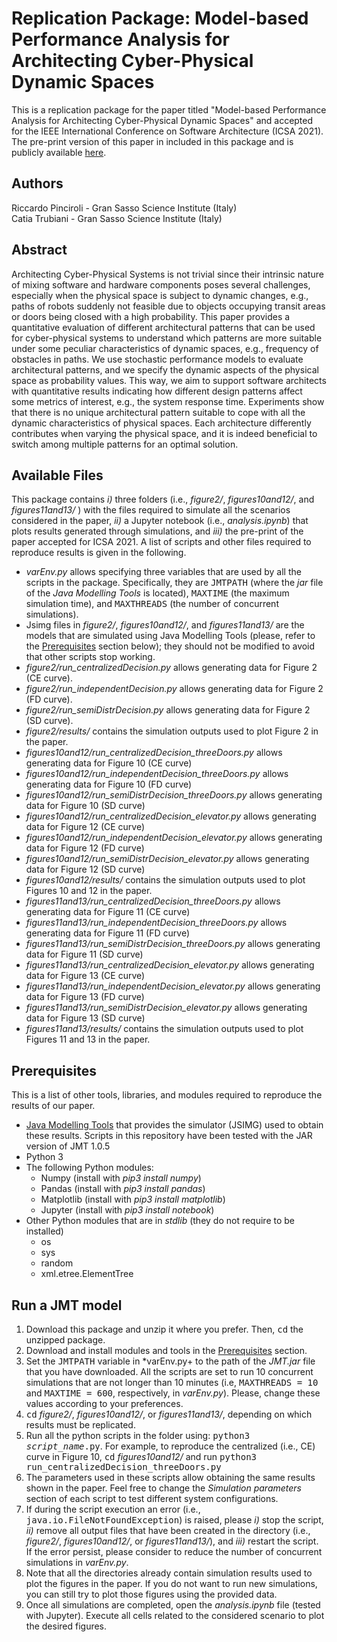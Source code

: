 # Replication Package: Model-based Performance Analysis for Architecting Cyber-Physical Dynamic Spaces



This is a replication package for the paper titled "Model-based Performance Analysis for Architecting Cyber-Physical Dynamic Spaces" and accepted for the IEEE International Conference on Software Architecture (ICSA 2021). The pre-print version of this paper in included in this package and is publicly available [here](https://github.com/rickypinci/CPS-architecture/blob/main/2021_ICSA21_CPS_Architectures_preprint.pdf).

## Authors
Riccardo Pinciroli - Gran Sasso Science Institute (Italy)<br/>
Catia Trubiani - Gran Sasso Science Institute (Italy)

## Abstract
Architecting Cyber-Physical Systems is not trivial since their intrinsic nature of mixing software and hardware components poses several challenges, especially when the physical space is subject to dynamic changes, e.g., paths of robots suddenly not feasible due to objects occupying transit areas or doors being closed with a high probability. This paper provides a quantitative evaluation of different architectural patterns that can be used for cyber-physical systems to understand which patterns are more suitable under some peculiar characteristics of dynamic spaces, e.g., frequency of obstacles in paths. We use stochastic performance models to evaluate architectural patterns, and we specify the dynamic aspects of the physical space as probability values. This way, we aim to support software architects with quantitative results indicating how different design patterns affect some metrics of interest, e.g., the system response time. Experiments show that there is no unique architectural pattern suitable to cope with all the dynamic characteristics of physical spaces. Each architecture differently contributes when varying the physical space, and it is indeed beneficial to switch among multiple patterns for an optimal solution. 

## Available Files
This package contains *i)* three folders (i.e., *figure2/*, *figures10and12/*, and *figures11and13/* ) with the files required to simulate all the scenarios considered in the paper, *ii)* a Jupyter notebook (i.e., *analysis.ipynb*) that plots results generated through simulations, and *iii)* the pre-print of the paper accepted for ICSA 2021.
A list of scripts and other files required to reproduce results is given in the following.
- *varEnv.py* allows specifying three variables that are used by all the scripts in the package. Specifically, they are <tt>JMTPATH</tt> (where the *jar* file of the *Java Modelling Tools* is located), <tt>MAXTIME</tt> (the maximum simulation time), and <tt>MAXTHREADS</tt> (the number of concurrent simulations).
- Jsimg files in *figure2/*, *figures10and12/*, and *figures11and13/* are the models that are simulated using Java Modelling Tools (please, refer to the [Prerequisites](#prerequisites) section below); they should not be modified to avoid that other scripts stop working.
- *figure2/run_centralizedDecision.py* allows generating data for Figure 2 (CE curve).
- *figure2/run_independentDecision.py* allows generating data for Figure 2 (FD curve).
- *figure2/run_semiDistrDecision.py* allows generating data for Figure 2 (SD curve).
- *figure2/results/* contains the simulation outputs used to plot Figure 2 in the paper.
- *figures10and12/run_centralizedDecision_threeDoors.py* allows generating data for Figure 10 (CE curve)
- *figures10and12/run_independentDecision_threeDoors.py* allows generating data for Figure 10 (FD curve)
- *figures10and12/run_semiDistrDecision_threeDoors.py* allows generating data for Figure 10 (SD curve)
- *figures10and12/run_centralizedDecision_elevator.py* allows generating data for Figure 12 (CE curve)
- *figures10and12/run_independentDecision_elevator.py* allows generating data for Figure 12 (FD curve)
- *figures10and12/run_semiDistrDecision_elevator.py* allows generating data for Figure 12 (SD curve)
- *figures10and12/results/* contains the simulation outputs used to plot Figures 10 and 12 in the paper.
- *figures11and13/run_centralizedDecision_threeDoors.py* allows generating data for Figure 11 (CE curve)
- *figures11and13/run_independentDecision_threeDoors.py* allows generating data for Figure 11 (FD curve)
- *figures11and13/run_semiDistrDecision_threeDoors.py* allows generating data for Figure 11 (SD curve)
- *figures11and13/run_centralizedDecision_elevator.py* allows generating data for Figure 13 (CE curve)
- *figures11and13/run_independentDecision_elevator.py* allows generating data for Figure 13 (FD curve)
- *figures11and13/run_semiDistrDecision_elevator.py* allows generating data for Figure 13 (SD curve)
- *figures11and13/results/* contains the simulation outputs used to plot Figures 11 and 13 in the paper.

## Prerequisites
This is a list of other tools, libraries, and modules required to reproduce the results of our paper.
- [Java Modelling Tools](http://jmt.sourceforge.net/Download.html) that provides the simulator (JSIMG) used to obtain these results. Scripts in this repository have been tested with the JAR version of JMT 1.0.5
- Python 3
- The following Python modules:
  - Numpy (install with *pip3 install numpy*)
  - Pandas (install with *pip3 install pandas*)
  - Matplotlib (install with *pip3 install matplotlib*)
  - Jupyter (install with *pip3 install notebook*)
- Other Python modules that are in *stdlib* (they do not require to be installed)
  - os
  - sys
  - random
  - xml.etree.ElementTree

## Run a JMT model
1. Download this package and unzip it where you prefer. Then, <tt>cd</tt> the unzipped package.
2. Download and install modules and tools in the [Prerequisites](#prerequisites) section.
3. Set the <tt>JMTPATH</tt> variable in *varEnv.py+ to the path of the *JMT.jar* file that you have downloaded. All the scripts are set to run 10 concurrent simulations that are not longer than 10 minutes (i.e, <tt>MAXTHREADS = 10</tt> and <tt>MAXTIME = 600</tt>, respectively, in *varEnv.py*). Please, change these values according to your preferences.
4. <tt>cd</tt> *figure2/*, *figures10and12/*, or *figures11and13/*, depending on which results must be replicated.
5. Run all the python scripts in the folder using: <tt>python3 *script\_name*.py</tt>. For example, to reproduce the centralized (i.e., CE) curve in Figure 10, <tt>cd</tt> *figures10and12/* and run <tt>python3 run\_centralizedDecision_threeDoors.py</tt>
6. The parameters used in these scripts allow obtaining the same results shown in the paper. Feel free to change the *Simulation parameters* section of each script to test different system configurations.
7. If during the script execution an error (i.e., <tt>java.io.FileNotFoundException</tt>) is raised, please *i)* stop the script, *ii)* remove all output files that have been created in the directory (i.e., *figure2/*, *figures10and12/*, or *figures11and13/*), and *iii)* restart the script. If the error persist, please consider to reduce the number of concurrent simulations in *varEnv.py*.
8. Note that all the directories already contain simulation results used to plot the figures in the paper. If you do not want to run new simulations, you can still try to plot those figures using the provided data.
9. Once all simulations are completed, open the *analysis.ipynb* file (tested with Jupyter). Execute all cells related to the considered scenario to plot the desired figures.
